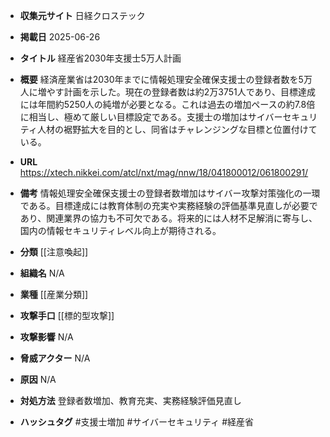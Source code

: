 - **収集元サイト**
日経クロステック

- **掲載日**
2025-06-26

- **タイトル**
経産省2030年支援士5万人計画

- **概要**
経済産業省は2030年までに情報処理安全確保支援士の登録者数を5万人に増やす計画を示した。現在の登録者数は約2万3751人であり、目標達成には年間約5250人の純増が必要となる。これは過去の増加ペースの約7.8倍に相当し、極めて厳しい目標設定である。支援士の増加はサイバーセキュリティ人材の裾野拡大を目的とし、同省はチャレンジングな目標と位置付けている。

- **URL**
https://xtech.nikkei.com/atcl/nxt/mag/nnw/18/041800012/061800291/

- **備考**
情報処理安全確保支援士の登録者数増加はサイバー攻撃対策強化の一環である。目標達成には教育体制の充実や実務経験の評価基準見直しが必要であり、関連業界の協力も不可欠である。将来的には人材不足解消に寄与し、国内の情報セキュリティレベル向上が期待される。

- **分類**
[[注意喚起]]

- **組織名**
N/A

- **業種**
[[産業分類]]

- **攻撃手口**
[[標的型攻撃]]

- **攻撃影響**
N/A

- **脅威アクター**
N/A

- **原因**
N/A

- **対処方法**
登録者数増加、教育充実、実務経験評価見直し

- **ハッシュタグ**
#支援士増加 #サイバーセキュリティ #経産省

